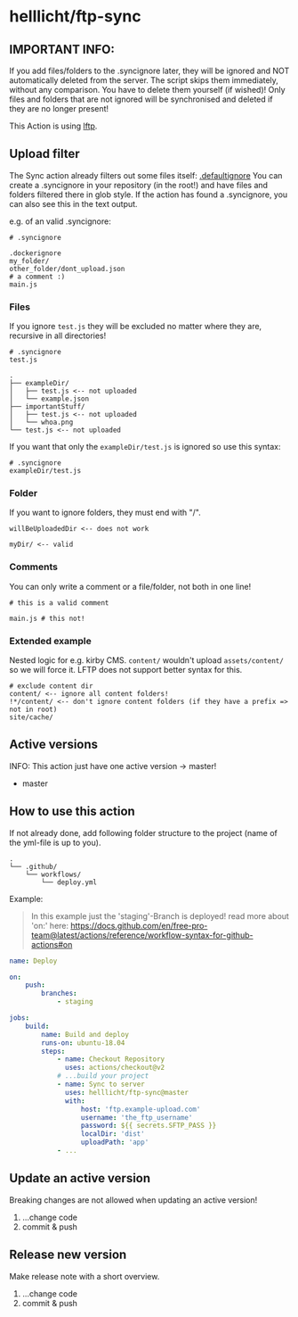 # helllicht/ftp-sync

## IMPORTANT INFO:
If you add files/folders to the .syncignore later, they will be ignored and NOT automatically deleted from the server.
The script skips them immediately, without any comparison.
You have to delete them yourself (if wished)!
Only files and folders that are not ignored will be synchronised and deleted if they are no longer present!

This Action is using [lftp](http://lftp.yar.ru/lftp-man.html). 

## Upload filter
The Sync action already filters out some files itself: [.defaultignore](https://github.com/helllicht/ftp-sync/blob/master/.defaultignore)
You can create a .syncignore in your repository (in the root!) and have files and folders filtered there in glob style.
If the action has found a .syncignore, you can also see this in the text output.

e.g. of an valid .syncignore:
```
# .syncignore

.dockerignore
my_folder/
other_folder/dont_upload.json
# a comment :)
main.js
```
### Files
If you ignore `test.js` they will be excluded no matter where they are, recursive in all directories!
```
# .syncignore
test.js
```
```
.
├── exampleDir/
│   ├── test.js <-- not uploaded
│   └── example.json
├── importantStuff/
│   ├── test.js <-- not uploaded
│   └── whoa.png
└── test.js <-- not uploaded
```
If you want that only the `exampleDir/test.js` is ignored so use this syntax:
```
# .syncignore
exampleDir/test.js
```

### Folder
If you want to ignore folders, they must end with "/".
```
willBeUploadedDir <-- does not work

myDir/ <-- valid
```

### Comments
You can only write a comment or a file/folder, not both in one line!
```
# this is a valid comment

main.js # this not!
```

### Extended example
Nested logic for e.g. kirby CMS.
`content/` wouldn't upload `assets/content/` so we will force it. LFTP does not support better syntax for this.
```
# exclude content dir
content/ <-- ignore all content folders!
!*/content/ <-- don't ignore content folders (if they have a prefix => not in root) 
site/cache/
```

## Active versions
INFO: This action just have one active version -> master!
+ master

## How to use this action
If not already done, add following folder structure to the project (name of the yml-file is up to you).
```
.
└── .github/
    └── workflows/
        └── deploy.yml
```
Example:
> In this example just the 'staging'-Branch is deployed!
> read more about 'on:'
> here: https://docs.github.com/en/free-pro-team@latest/actions/reference/workflow-syntax-for-github-actions#on
```yaml
name: Deploy

on:
    push:
        branches:
            - staging

jobs:
    build:
        name: Build and deploy
        runs-on: ubuntu-18.04
        steps:
            - name: Checkout Repository
              uses: actions/checkout@v2
            # ...build your project
            - name: Sync to server
              uses: helllicht/ftp-sync@master
              with:
                  host: 'ftp.example-upload.com'
                  username: 'the_ftp_username'
                  password: ${{ secrets.SFTP_PASS }}
                  localDir: 'dist'
                  uploadPath: 'app'
            - ...
```

## Update an active version
Breaking changes are not allowed when updating an active version!
1) ...change code
2) commit & push

## Release new version
Make release note with a short overview.
1) ...change code
2) commit & push
